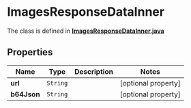 

# ImagesResponseDataInner

The class is defined in **[ImagesResponseDataInner.java](../../src/main/java/org/openapitools/model/ImagesResponseDataInner.java)**

## Properties

Name | Type | Description | Notes
------------ | ------------- | ------------- | -------------
**url** | `String` |  |  [optional property]
**b64Json** | `String` |  |  [optional property]




